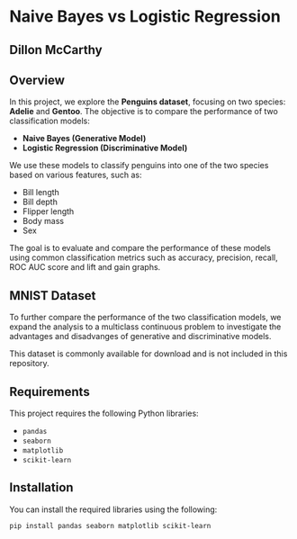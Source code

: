 # Naive Bayes vs Logistic Regression

## Dillon McCarthy

## Overview
In this project, we explore the **Penguins dataset**, focusing on two species: **Adelie** and **Gentoo**. The objective is to compare the performance of two classification models:
- **Naive Bayes (Generative Model)**
- **Logistic Regression (Discriminative Model)**

We use these models to classify penguins into one of the two species based on various features, such as:
- Bill length
- Bill depth
- Flipper length
- Body mass
- Sex

The goal is to evaluate and compare the performance of these models using common classification metrics such as accuracy, precision, recall, ROC AUC score and lift and gain graphs.

## MNIST Dataset
To further compare the performance of the two classification models, we expand the analysis to a multiclass continuous problem to investigate the advantages and disadvanges of generative and discriminative models.

This dataset is commonly available for download and is not included in this repository.

## Requirements
This project requires the following Python libraries:
- `pandas`
- `seaborn`
- `matplotlib`
- `scikit-learn`

## Installation
You can install the required libraries using the following:

```bash
pip install pandas seaborn matplotlib scikit-learn
